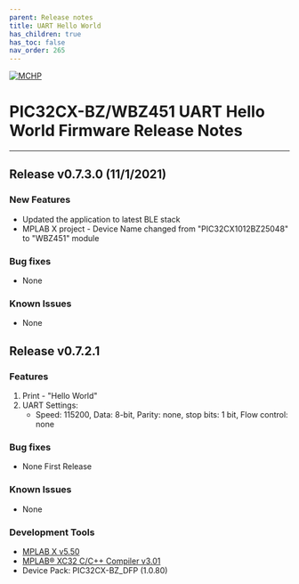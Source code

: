 ```yaml
---
parent: Release notes
title: UART Hello World
has_children: true
has_toc: false
nav_order: 265
---
```


[![MCHP](https://www.microchip.com/ResourcePackages/Microchip/assets/dist/images/logo.png)](https://www.microchip.com)
# PIC32CX-BZ/WBZ451 UART Hello World Firmware Release Notes
____

## **Release v0.7.3.0** (11/1/2021)

### New Features
+ Updated the application to latest BLE stack
+ MPLAB X project - Device Name changed from "PIC32CX1012BZ25048"  to "WBZ451" module

### Bug fixes
- None

### Known Issues
- None

## Release v0.7.2.1

### Features
1. Print - "Hello World"
2. UART Settings:
   - Speed: 115200, Data: 8-bit, Parity: none, stop bits: 1 bit, Flow control: none


### Bug fixes
- None First Release

### Known Issues
- None

### Development Tools
- [MPLAB X v5.50](https://www.microchip.com/en-us/development-tools-tools-and-software/mplab-ecosystem-downloads-archive)
- [MPLAB® XC32 C/C++ Compiler v3.01](https://www.microchip.com/en-us/development-tools-tools-and-software/mplab-xc-compilers#tabs) 
- Device Pack: PIC32CX-BZ_DFP (1.0.80)
